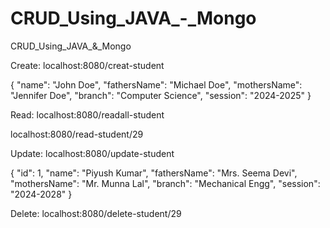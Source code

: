 # CRUD_Using_JAVA_-_Mongo
CRUD_Using_JAVA_&amp;_Mongo

Create:
localhost:8080/creat-student

{
  "name": "John Doe",
  "fathersName": "Michael Doe",
  "mothersName": "Jennifer Doe",
  "branch": "Computer Science",
  "session": "2024-2025"
}

Read:
localhost:8080/readall-student

localhost:8080/read-student/29

Update:
localhost:8080/update-student

{
  "id": 1,
  "name": "Piyush Kumar",
  "fathersName": "Mrs. Seema Devi",
  "mothersName": "Mr. Munna Lal",
  "branch": "Mechanical Engg",
  "session": "2024-2028"
}

Delete: 
localhost:8080/delete-student/29
